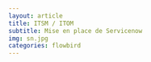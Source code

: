 ```yaml
---
layout: article
title: ITSM / ITOM
subtitle: Mise en place de Servicenow
img: sn.jpg
categories: flowbird
---
```


<div class="body">
  
  
  
</div>
